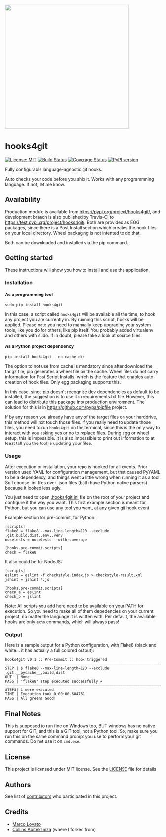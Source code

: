 <a href="https://asciinema.org/a/190505" target="_blank"><img src="https://asciinema.org/a/190505.png" height="400" /></a>

# hooks4git

[![License: MIT](https://img.shields.io/badge/License-MIT-yellow.svg)](https://opensource.org/licenses/MIT)
[![Build Status](https://travis-ci.org/lovato/hooks4git.svg?branch=master)](https://travis-ci.org/lovato/hooks4git)
[![Coverage Status](https://coveralls.io/repos/github/lovato/hooks4git/badge.svg?branch=master)](https://coveralls.io/github/lovato/hooks4git?branch=master)
[![PyPI version](https://badge.fury.io/py/hooks4git.svg)](https://badge.fury.io/py/hooks4git)

Fully configurable language-agnostic git hooks.

Auto checks your code before you ship it. Works with any programmning language. If not, let me know.

## Availability

Production module is available from https://pypi.org/project/hooks4git/, and development branch is also published by Travis-CI to https://test.pypi.org/project/hooks4git/. Both are provided as EGG packages, since there is a Post Install section which creates the hook files on your local directory. Wheel packaging is not intented to do that.

Both can be downloaded and installed via the pip command.

## Getting started

These instructions will show you how to install and use the application.

### Installation

#### As a programming tool

 ```
 sudo pip install hooks4git
 ```

In this case, a script called `hooks4git` will be available all the time, to hook any project you are currently in.
By running this script, hooks will be applied. Please note you need to manually keep upgrading your system tools, like you do for others, like pip itself.
You probably added virtualenv and others with sudo. If in doubt, please take a look at source files.

#### As a Python project dependency

 ```
 pip install hooks4git --no-cache-dir
 ```

The option to not use from cache is mandatory since after download the tar.gz file, pip generates a wheel file on the cache.
Wheel files do not carry information for Post Script Installs, which is the feature that enables auto-creation of hook files. Only egg packaging supports this.

In this case, since pip doesn't recognize dev dependencies as default to be installed, the suggestion is to use it in requirements.txt file. However, this can lead to distribute this package into production environment. The solution for this is in https://github.com/pypa/pipfile project.

If by any reason you already have any of the target files on your harddrive, this method will not touch those files. If you really need to update those files, you need to run `hooks4git` on the terminal, since this is the only way to interact with you asking yes or no to replace files. During egg or wheel setup, this is impossible. It is also impossible to print out information to at least tell you the tool is updating your files.

### Usage

After execution or installation, your repo is hooked for all events. Prior version used YAML for configuration management, but that caused PyYAML to be a dependency, and things went a little wrong when running it as a tool. So I choose .ini files over .json files (both have Python native parsers) because it looked less ugly.

You just need to open <a href="./.hooks4git.ini">.hooks4git.ini</a> file on the root of your project and configure it the way you want.
This first example section is meant for Python, but you can use any tool you want, at any given git hook event.

Example section for pre-commit, for Python:

 ```
[scripts]
flake8 = flake8 --max-line-length=120 --exclude .git,build,dist,.env,.venv
nosetests = nosetests --with-coverage

[hooks.pre-commit.scripts]
check = flake8
 ```

It also could be for NodeJS:

 ```
[scripts]
eslint = eslint -f checkstyle index.js > checkstyle-result.xml
jshint = jshint *.js

[hooks.pre-commit.scripts]
check_a = eslint
check_b = jslint
 ```

Note: All scripts you add here need to be available on your PATH for execution. So you need to make all of them depedencies on your current project, no matter the language it is written with. Per default, the available hooks are only `echo` commands, which will always pass!

### Output

Here is a sample output for a Python configuration, with Flake8 (black and white... it has actually a full colored output):

 ```
hooks4git v0.1 :: Pre-Commit :: hook triggered
———————————————————————————————————————————————————————————————————————————————
STEP | $ flake8 --max-line-length=120 --exclude .git,__pycache__,build,dist
OUT  | None
PASS | 'flake8' step executed successfully ✔
———————————————————————————————————————————————————————————————————————————————
STEPS| 1 were executed
TIME | Execution took 0:00:00.684762
PASS | All green! Good!
 ```

## Final Notes

This is supposed to run fine on Windows too, BUT windows has no native support for GIT, and this is a GIT tool, not a Python tool.
So, make sure you run this on the same command prompt you use to perform your git commands. Do not use it on `cmd.exe`.

## License

This project is licensed under MIT license. See the <a href="./LICENSE">LICENSE</a> file for details

## Authors
See list of <a href="https://github.com/lovato/hooks4git/graphs/contributors">contributors</a> who participated in this project.

## Credits
<ul>
 <li><a href="https://github.com/lovato">Marco Lovato</a></li>
 <li><a href="https://github.com/collin5/precommit-hook">Collins Abitekaniza</a> (where I forked from)</li>
</ul>
